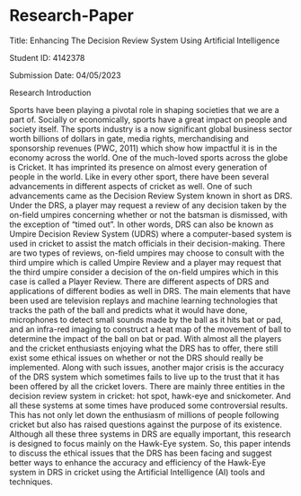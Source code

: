 # Research-Paper

Title: Enhancing The Decision Review System Using Artificial Intelligence

Student ID: 4142378

Submission Date: 04/05/2023 

Research Introduction

Sports have been playing a pivotal role in shaping societies that we are a part of. Socially or
economically, sports have a great impact on people and society itself. The sports industry is a now
significant global business sector worth billions of dollars in gate, media rights, merchandising and
sponsorship revenues (PWC, 2011) which show how impactful it is in the economy across the
world. One of the much-loved sports across the globe is Cricket. It has imprinted its presence on
almost every generation of people in the world. Like in every other sport, there have been several
advancements in different aspects of cricket as well. One of such advancements came as the
Decision Review System known in short as DRS. Under the DRS, a player may request a review of
any decision taken by the on-field umpires concerning whether or not the batsman is dismissed,
with the exception of “timed out”. In other words, DRS can also be known as Umpire Decision
Review System (UDRS) where a computer-based system is used in cricket to assist the match
officials in their decision-making. There are two types of reviews, on-field umpires may choose to
consult with the third umpire which is called Umpire Review and a player may request that the
third umpire consider a decision of the on-field umpires which in this case is called a Player Review.
There are different aspects of DRS and applications of different bodies as well in DRS. The main
elements that have been used are television replays and machine learning technologies that tracks
the path of the ball and predicts what it would have done, microphones to detect small sounds
made by the ball as it hits bat or pad, and an infra-red imaging to construct a heat map of the
movement of ball to determine the impact of the ball on bat or pad. With almost all the players
and the cricket enthusiasts enjoying what the DRS has to offer, there still exist some ethical issues
on whether or not the DRS should really be implemented. Along with such issues, another major
crisis is the accuracy of the DRS system which sometimes fails to live up to the trust that it has been offered by all the cricket lovers.
There are mainly three entities in the decision review system in cricket: hot spot, hawk-eye and
snickometer. And all these systems at some times have produced some controversial results. This
has not only let down the enthusiasm of millions of people following cricket but also has raised
questions against the purpose of its existence. Although all these three systems in DRS are equally
important, this research is designed to focus mainly on the Hawk-Eye system. So, this paper intends
to discuss the ethical issues that the DRS has been facing and suggest better ways to enhance the
accuracy and efficiency of the Hawk-Eye system in DRS in cricket using the Artificial Intelligence (AI)
tools and techniques.
